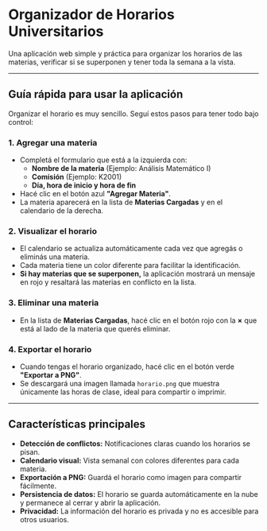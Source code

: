 # Organizador de Horarios Universitarios

Una aplicación web simple y práctica para organizar los horarios de las materias, verificar si se superponen y tener toda la semana a la vista.

---

## Guía rápida para usar la aplicación

Organizar el horario es muy sencillo. Seguí estos pasos para tener todo bajo control:

### 1. Agregar una materia

- Completá el formulario que está a la izquierda con:
  - **Nombre de la materia** (Ejemplo: Análisis Matemático I)
  - **Comisión** (Ejemplo: K2001)
  - **Día, hora de inicio y hora de fin**
- Hacé clic en el botón azul **"Agregar Materia"**.
- La materia aparecerá en la lista de **Materias Cargadas** y en el calendario de la derecha.

### 2. Visualizar el horario

- El calendario se actualiza automáticamente cada vez que agregás o eliminás una materia.
- Cada materia tiene un color diferente para facilitar la identificación.
- **Si hay materias que se superponen,** la aplicación mostrará un mensaje en rojo y resaltará las materias en conflicto en la lista.

### 3. Eliminar una materia

- En la lista de **Materias Cargadas**, hacé clic en el botón rojo con la **×** que está al lado de la materia que querés eliminar.

### 4. Exportar el horario

- Cuando tengas el horario organizado, hacé clic en el botón verde **"Exportar a PNG"**.
- Se descargará una imagen llamada `horario.png` que muestra únicamente las horas de clase, ideal para compartir o imprimir.

---

## Características principales

- **Detección de conflictos:** Notificaciones claras cuando los horarios se pisan.
- **Calendario visual:** Vista semanal con colores diferentes para cada materia.
- **Exportación a PNG:** Guardá el horario como imagen para compartir fácilmente.
- **Persistencia de datos:** El horario se guarda automáticamente en la nube y permanece al cerrar y abrir la aplicación.
- **Privacidad:** La información del horario es privada y no es accesible para otros usuarios.
